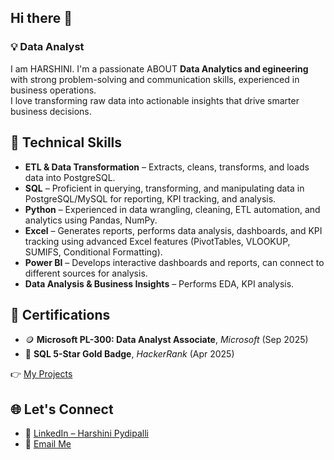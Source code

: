 ## Hi there 👋

<!--
**harshinipydipalli/harshinipydipalli** is a ✨ _special_ ✨ repository because its `README.md` (this file) appears on your GitHub profile.

Here are some ideas to get you started:

- 🔭 I’m currently working on ...
- 🌱 I’m currently learning ...
- 👯 I’m looking to collaborate on ...
- 🤔 I’m looking for help with ...
- 💬 Ask me about ...
- 📫 How to reach me: ...
- 😄 Pronouns: ...
- ⚡ Fun fact: ...
-->
### 💡 Data Analyst  

I am HARSHINI. I'm a passionate ABOUT **Data Analytics and egineering** with strong problem-solving and communication skills, experienced in business operations.  
I love transforming raw data into actionable insights that drive smarter business decisions.  


## 🧰 Technical Skills

- **ETL & Data Transformation** – Extracts, cleans, transforms, and loads data into PostgreSQL.
- **SQL** – Proficient in querying, transforming, and manipulating data in PostgreSQL/MySQL for reporting, KPI tracking, and analysis.  
- **Python** – Experienced in data wrangling, cleaning, ETL automation, and analytics using Pandas, NumPy.  
- **Excel** – Generates reports, performs data analysis, dashboards, and KPI tracking using advanced Excel features (PivotTables, VLOOKUP, SUMIFS, Conditional Formatting).  
- **Power BI** – Develops interactive dashboards and reports, can connect to different sources for analysis.  
- **Data Analysis & Business Insights** – Performs EDA, KPI analysis.

## 🏅 Certifications  

- 🪙 **Microsoft PL-300: Data Analyst Associate**, *Microsoft* (Sep 2025)  
- 🥇 **SQL 5-Star Gold Badge**, *HackerRank* (Apr 2025)
  
👉 [My Projects](https://github.com/harshinipydipalli?tab=repositories)

## 🌐 Let's Connect  

- 💼 [LinkedIn – Harshini Pydipalli](https://www.linkedin.com/in/harshini-pydipalli)
- 📧 [Email Me](mailto:harshinip191@gmail.com)  
